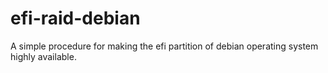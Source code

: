 # efi-raid-debian
A simple procedure for making the efi partition of debian operating system highly available.
